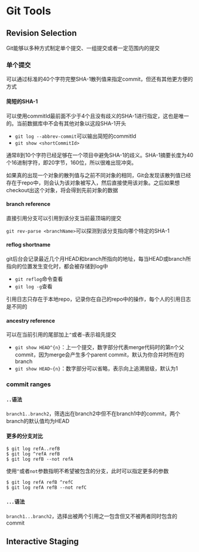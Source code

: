 # Git Tools

## Revision Selection

Git能够以多种方式制定单个提交、一组提交或者一定范围内的提交

### 单个提交

可以通过标准的40个字符完整SHA-1散列值来指定commit，但还有其他更方便的方式

#### 简短的SHA-1

可以使用commitId最前面不少于4个且没有歧义的SHA-1进行指定，这也是唯一的。当前数据库中不会有其他对象以这段SHA-1开头

* `git log --abbrev-commit`可以输出简短的commitId
* `git show <shortCommitId>`

通常8到10个字符已经足够在一个项目中避免SHA-1的歧义。SHA-1摘要长度为40个16进制字符，即20字节，160位，所以很难出现冲突。

如果真的出现一个对象的散列值与之前不同对象的相同，Git会发现该散列值已经存在于repo中，则会认为该对象被写入，然后直接使用该对象。之后如果想checkout出这个对象，将会得到先前对象的数据

#### branch reference

直接引用分支可以引用到该分支当前最顶端的提交

`git rev-parse <branchName>`可以探测到该分支指向哪个特定的SHA-1

#### reflog shortname

git后台会记录最近几个月HEAD和branch所指向的地址，每当HEAD或branch所指向的位置发生变化时，都会被存储到log中

* `git reflog`命令查看
* `git log -g`查看

引用日志只存在于本地repo，记录你在自己的repo中的操作，每个人的引用日志是不同的

#### ancestry reference

可以在当前引用的尾部加上`^`或者`~`表示祖先提交

* `git show HEAD^{n}`：上一个提交，数字部分代表merge代码时的第n个父commit，因为merge会产生多个parent commit，默认为你合并时所在的branch
* `git show HEAD~{n}`：数字部分可以省略，表示向上追溯层级，默认为1

### commit ranges

#### `..`语法

`branch1..branch2`，筛选出在branch2中但不在branch1中的commit，两个branch的默认值均为HEAD

#### 更多的分支对比

```
$ git log refA..refB
$ git log ^refA refB
$ git log refB --not refA
```

使用`^`或者`not`参数指明不希望被包含的分支，此时可以指定更多的参数

```
$ git log refA refB ^refC
$ git log refA refB --not refC
```

#### `...`语法

`branch1...branch2`，选择出被两个引用之一包含但又不被两者同时包含的commit

## Interactive Staging

